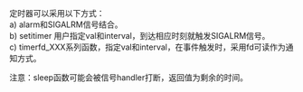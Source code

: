 定时器可以采用以下方式：    
a)	alarm和SIGALRM信号结合。    
b)	setitimer 用户指定val和interval，到达相应时刻就触发SIGALRM信号。    
c)	timerfd_XXX系列函数，指定val和interval，在事件触发时，采用fd可读作为通知方式。     


注意：sleep函数可能会被信号handler打断，返回值为剩余的时间。
